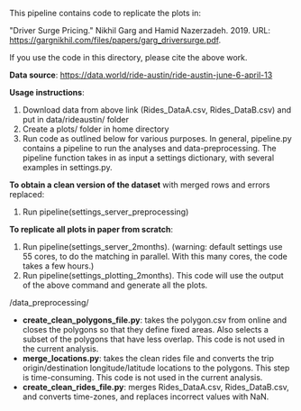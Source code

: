 This pipeline contains code to replicate the plots in:

"Driver Surge Pricing." Nikhil Garg and Hamid Nazerzadeh. 2019. URL: https://gargnikhil.com/files/papers/garg_driversurge.pdf.

If you use the code in this directory, please cite the above work.

**Data source**: https://data.world/ride-austin/ride-austin-june-6-april-13

**Usage instructions**:
1. Download data from above link (Rides_DataA.csv, Rides_DataB.csv) and put in data/rideaustin/ folder
1. Create a plots/ folder in home directory
1. Run code as outlined below for various purposes. In general, pipeline.py contains a pipeline to run the analyses and data-preprocessing. The pipeline function takes in as input a settings dictionary, with several examples in settings.py.

**To obtain a clean version of the dataset** with merged rows and errors replaced:
1. Run pipeline(settings_server_preprocessing)

**To replicate all plots in paper from scratch**:
1. Run pipeline(settings_server_2months). (warning: default settings use 55 cores, to do the matching in parallel. With this many cores, the code takes a few hours.)
1. Run pipeline(settings_plotting_2months). This code will use the output of the above command and generate all the plots.


/data_preprocessing/
- **create_clean_polygons_file.py**: takes the polygon.csv from online and closes the polygons so that they define fixed areas. Also selects a subset of the polygons that have less overlap. This code is not used in the current analysis.
- **merge_locations.py**: takes the clean rides file and converts the trip origin/destination longitude/latitude locations to the polygons. This step is time-consuming. This code is not used in the current analysis.
- **create_clean_rides_file.py**: merges Rides_DataA.csv, Rides_DataB.csv, and converts time-zones, and replaces incorrect values with NaN.
